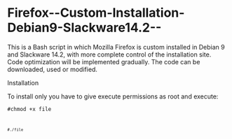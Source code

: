 # Firefox--Custom-Installation-Debian9-Slackware14.2--
This is a Bash script in which Mozilla Firefox is custom installed in Debian 9 and Slackware 14.2, with more complete control of the installation site. Code optimization will be implemented gradually. The code can be downloaded, used or modified.


Installation

To install only you have to give execute permissions as root and execute:

<code>#chmod +x file<code>

<code>#./file<code>
